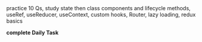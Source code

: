<!-- TODO --> practice 10 Qs, study state then class components and lifecycle methods, useRef, useReducer, useContext, custom hooks, Router, lazy loading, redux basics

**complete Daily Task**

